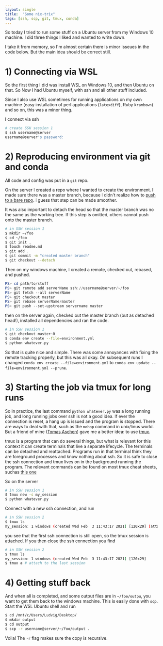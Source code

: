```yaml
---
layout: single
title:  "Some nix-trix"
tags: [ssh, scp, git, tmux, conda]
---
```


So today I tried to run some stuff on a Ubuntu server from my Windows 10 machine. I did three things I liked and wanted to write down.

I take it from memory, so I'm almost certain there is minor isseues in the code below. But the main idea should be correct still.


# 1) Connecting via WSL
So the first thing I did was install WSL on Windows 10, and then Ubuntu on that. So Now I had Ubuntu myself, with ssh and all other stuff included.

Since I also use WSL sometimes for running applications on my own machine (easy installation of perl applications (`latexdiff`), Ruby `krambown`) and so on, this was a minor thing. 

I connect via ssh

~~~bash
# create SSH session 1
$ ssh username@server
username@server's password:
~~~

# 2) Reproducing environment via git and conda
All code and config was put in a `git` repo.

On the server I created a repo where I wanted to create the environment. I made sure there was a master branch, because I didn't realize how to [push to a bare repo](https://www.jeffgeerling.com/blogs/jeff-geerling/push-your-git-repositories). I guess that step can be made smoother.

It was also important to detach the head so that the master branch was no the same as the working tree. If this step is omitted, others cannot push onto the master branch.

~~~bash
# in SSH session 1
$ mkdir ~/foo
$ cd ~/foo
$ git init .
$ touch readme.md
$ git add .
$ git commit -m "created master branch"
$ git checkout --detach
~~~

Then on my windows machine, I created a remote, checked out, rebased, and pushed. 
~~~powershell
PS> cd path/to/stuff
PS> git remote add serverName ssh://username@server/~/foo
PS> git fetch --all serverName
PS> git checkout master
PS> git rebase serverName/master
PS> git push --set-upstream servername master
~~~

then on the server again, checked out the master branch (but as detached head!), installed all dependencies and ran the code.

~~~bash
# in SSH session 1
$ git checkout master~0
$ conda env create --file=environment.yml
$ python whatever.py
~~~

So that is quite nice and simple. There was some annoyances with fixing the remote tracking properly, but this was all okay. On subsequent runs I changed `conda env create --file=environment.yml` to `conda env update --file=environment.yml --prune`.


# 3) Starting the job via tmux for long runs
So in practice, the last command `python whatever.py` was a long running job, and long running jobs over ssh is not a good idea. If ever the connection is reset, a hang up is issued and the program is stopped. There are ways to deal with that, such as the `nohop` command in unix/linus world. But a friend of mine ([Tomas Aschen](https://twitter.com/tomasaschan)) gave me a better idea: to use [tmux](https://en.wikipedia.org/wiki/Tmux).

tmux is a program that can do several things, but what is relevant for this context it can create terminals that live a separate lifecycle. The terminals can be detached and reattached. Programs run in that terminal think they are foreground processes and know nothing about ssh. So it is safe to close the ssh connection and tmux lives on in the background running the program. The relevant commands can be found on most tmux cheat sheets, suchas [this one](http://tmuxcheatsheet.com/)

So on the server

~~~bash
# in SSH session 1
$ tmux new -s my_session
$ python whatever.py 
~~~

Connect with a new ssh connection, and run

~~~bash
# in SSH session 2
$ tmux ls
my_session: 1 windows (created Wed Feb  3 11:43:17 2021) [120x29] (attached)
~~~
you see that the first ssh connection is still open, so the tmux session is attached. If you then close the ssh connection you find 

~~~bash
# in SSH session 2
$ tmux ls
my_session: 1 windows (created Wed Feb  3 11:43:17 2021) [120x29]
$ tmux a # attach to the last session
~~~

# 4) Getting stuff back
And when all is completed, and some output files are in `~/foo/outpu`, you want to get them back to the windows machine.
This is easily done with `scp`. Start the WSL Ubuntu shell and run

~~~bash
$ cd /mnt/c/Users/Ludvig/Desktop/
$ mkdir output
$ cd output
$ scp -r username@server/~/foo/output .
~~~

Voila! The `-r` flag makes sure the copy is recursive.